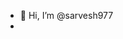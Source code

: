 - 👋 Hi, I’m @sarvesh977
- 
  

<!---
sarvesh977/sarvesh977 is a ✨ special ✨ repository because its `README.md` (this file) appears on your GitHub profile.
You can click the Preview link to take a look at your changes.
--->
